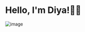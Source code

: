 # Hello, I'm Diya!👋🏻
![image](https://github.com/user-attachments/assets/b0491bea-c509-4c89-a29d-0fa5615c88fe)
